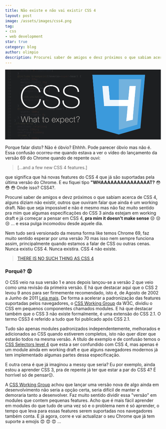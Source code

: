 ```yaml
---
title: Não existe e não vai existir CSS 4
layout: post
image: /assets/images/css4.png
tag:
- css
- web development
star: true
category: blog
author: olimpio
description: Procurei saber de amigos e devz próximos o que sabiam acerca de CSS 4, alguns diziam não existir, outros que ouviram falar que ainda é um working draft.
---
```

![CSS4](/assets/images/css4.png)


Porque falar disto? Não é óbvio? Ehhhh. Pode parecer óbvio mas não é. Essa confusão ocorreu-me quando estava a ver o vídeo do lançamento da versão 69 do Chrome quando de repente ouvi:
> […and a few new CSS 4 features.]

que significa que há novas features do CSS 4 que já são suportadas pela última versão do Chrome. E eu fiquei tipo **"WHAAAAAAAAAAAAAAAT?** :flushed: :flushed: :flushed: Onde isso? CSS4?.

Procurei saber de amigos e devz próximos o que sabiam acerca de CSS 4, alguns diziam não existir, outros que ouviram falar que ainda é um working draft. Não que seja impossível e não é mesmo mas não faz muito sentido pra mim que algumas especificações do CSS 3 ainda estejam em working draft e já começar a pensar em CSS 4, **pra mim it doesn't make sense** :unamused: :unamused: :unamused: … e essa pulga incomodou desde aquele dia.

Nem tudo será versionado da mesma forma like temos Chrome 69, faz muito sentido esperar por uma versão 70 mas isso nem sempre funciona assim, principalmente quando estamos a falar de CSS ou outras cenas.
Nunca existiu CSS 4. Nunca existira. CSS 4 não existe.

> [THERE IS NO SUCH THING AS CSS 4](https://www.xanthir.com/b4Ko0)

### Porquê? :rage:
O CSS veio na sua versão 1 e anos depois lançou-se a versão 2 que veio como uma revisão da primeira versão. E há que destacar aqui que o CSS 2 levou 9 anos para ser firmemente recomendado, isto é, de Agosto de 2002 a Junho de 2011 [Leia mais](https://developer.mozilla.org/en-US/docs/Archive/CSS3). De forma a acelerar a padronização das features suportadas pelos navegadores, o [CSS Working Group](https://www.w3.org/blog/CSS/) da W3C, dividiu o CSS em pequenos componentes chamados modules. E há que destacar também que o CSS 3 não existe formalmente, é uma extensão do CSS 2.1. O termo CSS3 é referido a tudo que foi publicado após CSS 2.1.

Tudo são apenas modules padronizados independentemente, melhorados e adicionados ao CSS quando estiverem completos, isto não quer dizer que estarão todos na mesma versão. A título de exemplo e de confusão temos o [CSS Selectors level 4](https://css4-selectors.com/selectors/) que esta a ser confundido com CSS 4, mas apenas é um module ainda em working draft e que alguns navegadores modernos já tem implementado algumas partes dessa especificação.

E outra cena é que já imaginou a messy que seria? Eu por exemplo, ainda estou a aprender CSS 3, pra de repente já ter que estar a par do CSS 4? É horrível só de pensar:confused:.

A [CSS Working Group](https://www.w3.org/blog/CSS/) achou que lançar uma versão nova de algo ainda em desenvolvimento não seria a opção certa, seria difícil de manter e demoraria tanto a desenvolver. Faz muito sentido dividir essa "versão" em modules que contem pequenas features. Acho que é mais fácil aprender em modules do que tudo de uma vez só e o problema nem é só aprender, o tempo que leva para essas features serem suportadas nos navegadores também conta.
E já agora, corre e vai actualizar o seu Chrome que já tem suporte a emojis :heart_eyes: :heart_eyes: :heart_eyes: …
